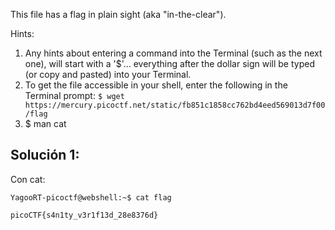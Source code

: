 This file has a flag in plain sight (aka "in-the-clear").

Hints:
1. Any hints about entering a command into the Terminal (such as the next one), will start with a '$'... everything after the dollar sign will be typed (or copy and pasted) into your Terminal.
2. To get the file accessible in your shell, enter the following in the Terminal prompt: `$ wget https://mercury.picoctf.net/static/fb851c1858cc762bd4eed569013d7f00/flag`
3. $ man cat

## Solución 1:
Con cat:
```
YagooRT-picoctf@webshell:~$ cat flag

picoCTF{s4n1ty_v3r1f13d_28e8376d}
```